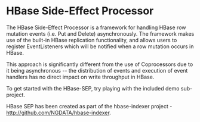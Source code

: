 HBase Side-Effect Processor
===========================

The HBase Side-Effect Processor is a framework for handling HBase row mutation events (i.e. Put and Delete) asynchronously. The framework makes use of the built-in HBase replication functionality, and allows users to register EventListeners which will be notified when a row mutation occurs in HBase.

This approach is significantly different from the use of Coprocessors due to it being asynchronous -- the distribution of events and execution of event handlers has no direct impact on write throughput in HBase.

To get started with the HBase-SEP, try playing with the included demo sub-project.

HBase SEP has been created as part of the hbase-indexer project - http://github.com/NGDATA/hbase-indexer.
